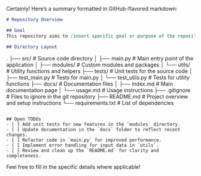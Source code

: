 Certainly! Here’s a summary formatted in GitHub-flavored markdown:

```markdown
# Repository Overview

## Goal
This repository aims to [insert specific goal or purpose of the repository here, e.g., "provide a comprehensive library for data analysis in Python"]. It focuses on [insert additional details about the functionalities, target audience, or use cases].

## Directory Layout
```
.
├── src/               # Source code directory
│   ├── main.py       # Main entry point of the application
│   ├── modules/      # Custom modules and packages
│   └── utils/        # Utility functions and helpers
├── tests/             # Unit tests for the source code
│   ├── test_main.py  # Tests for main.py
│   └── test_utils.py # Tests for utility functions
├── docs/             # Documentation files
│   ├── index.md      # Main documentation page
│   └── usage.md      # Usage instructions
├── .gitignore        # Files to ignore in the git repository
├── README.md         # Project overview and setup instructions
└── requirements.txt   # List of dependencies
```

## Open TODOs
- [ ] Add unit tests for new features in the `modules` directory.
- [ ] Update documentation in the `docs` folder to reflect recent changes.
- [ ] Refactor code in `main.py` for improved performance.
- [ ] Implement error handling for input data in `utils`.
- [ ] Review and clean up the `README.md` for clarity and completeness.

```

Feel free to fill in the specific details where applicable!
